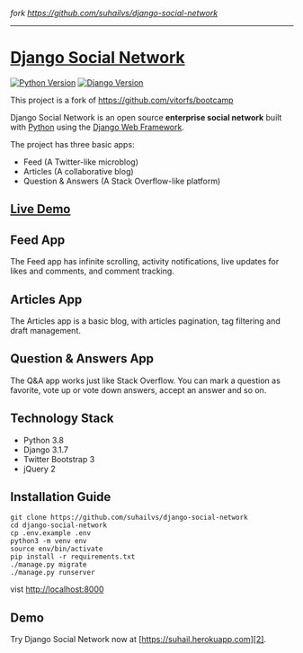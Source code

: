 _fork https://github.com/suhailvs/django-social-network_

---

# [Django Social Network][2]

[![Python Version](https://img.shields.io/badge/python-3.6-brightgreen.svg)](https://python.org)
[![Django Version](https://img.shields.io/badge/django-3.0-brightgreen.svg)](https://djangoproject.com)

This project is a fork of https://github.com/vitorfs/bootcamp

Django Social Network is an open source **enterprise social network** built with [Python][0] using the [Django Web Framework][1].

The project has three basic apps:

* Feed (A Twitter-like microblog)
* Articles (A collaborative blog)
* Question & Answers (A Stack Overflow-like platform)

## [Live Demo][2]

## Feed App

The Feed app has infinite scrolling, activity notifications, live updates for likes and comments, and comment tracking.


## Articles App

The Articles app is a basic blog, with articles pagination, tag filtering and draft management.


## Question & Answers App

The Q&A app works just like Stack Overflow. You can mark a question as favorite, vote up or vote down answers, accept an answer and so on.


## Technology Stack

- Python 3.8
- Django 3.1.7
- Twitter Bootstrap 3
- jQuery 2


## Installation Guide

	git clone https://github.com/suhailvs/django-social-network
	cd django-social-network
	cp .env.example .env
	python3 -m venv env
	source env/bin/activate
	pip install -r requirements.txt
	./manage.py migrate
	./manage.py runserver

vist <http://localhost:8000>

## Demo

Try Django Social Network now at [https://suhail.herokuapp.com][2].

[0]: https://www.python.org/
[1]: https://www.djangoproject.com/
[2]: https://suhail.herokuapp.com/